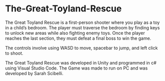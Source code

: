 # The-Great-Toyland-Rescue
The Great Toyland Rescue is a first-person shooter where you play as a toy in a child’s bedroom. The player must traverse the bedroom by finding keys to unlock new areas while also fighting enemy toys. Once the player reaches the last section, they must defeat a final boss to win the game.


The controls involve using WASD to move, spacebar to jump, and left click to shoot.

The Great Toyland Rescue was developed in Unity and programmed in c# using Visual Studio Code. The Game was made to run on PC and was developed by Sarah Scibelli.

